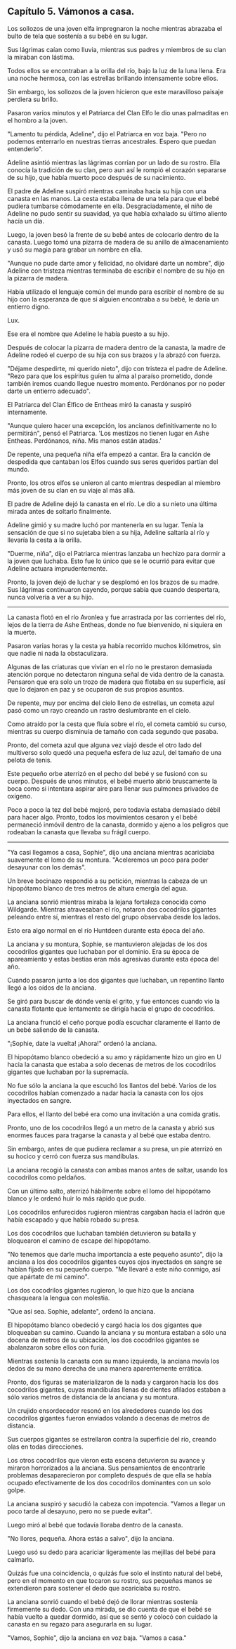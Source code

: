 
## Capítulo 5. Vámonos a casa.


Los sollozos de una joven elfa impregnaron la noche mientras abrazaba el bulto de tela que sostenía a su bebé en su lugar.

Sus lágrimas caían como lluvia, mientras sus padres y miembros de su clan la miraban con lástima.

Todos ellos se encontraban a la orilla del río, bajo la luz de la luna llena. Era una noche hermosa, con las estrellas brillando intensamente sobre ellos.

Sin embargo, los sollozos de la joven hicieron que este maravilloso paisaje perdiera su brillo.

Pasaron varios minutos y el Patriarca del Clan Elfo le dio unas palmaditas en el hombro a la joven.

"Lamento tu pérdida, Adeline", dijo el Patriarca en voz baja. "Pero no podemos enterrarlo en nuestras tierras ancestrales. Espero que puedan entenderlo".

Adeline asintió mientras las lágrimas corrían por un lado de su rostro. Ella conocía la tradición de su clan, pero aun así le rompió el corazón separarse de su hijo, que había muerto poco después de su nacimiento.

El padre de Adeline suspiró mientras caminaba hacia su hija con una canasta en las manos. La cesta estaba llena de una tela para que el bebé pudiera tumbarse cómodamente en ella. Desgraciadamente, el niño de Adeline no pudo sentir su suavidad, ya que había exhalado su último aliento hacía un día.

Luego, la joven besó la frente de su bebé antes de colocarlo dentro de la canasta. Luego tomó una pizarra de madera de su anillo de almacenamiento y usó su magia para grabar un nombre en ella.

"Aunque no pude darte amor y felicidad, no olvidaré darte un nombre", dijo Adeline con tristeza mientras terminaba de escribir el nombre de su hijo en la pizarra de madera.

Había utilizado el lenguaje común del mundo para escribir el nombre de su hijo con la esperanza de que si alguien encontraba a su bebé, le daría un entierro digno.

Lux.

Ese era el nombre que Adeline le había puesto a su hijo.

Después de colocar la pizarra de madera dentro de la canasta, la madre de Adeline rodeó el cuerpo de su hija con sus brazos y la abrazó con fuerza.

"Déjame despedirte, mi querido nieto", dijo con tristeza el padre de Adeline. "Rezo para que los espíritus guíen tu alma al paraíso prometido, donde también iremos cuando llegue nuestro momento. Perdónanos por no poder darte un entierro adecuado".

El Patriarca del Clan Élfico de Entheas miró la canasta y suspiró internamente.

"Aunque quiero hacer una excepción, los ancianos definitivamente no lo permitirán", pensó el Patriarca. 'Los mestizos no tienen lugar en Ashe Entheas. Perdónanos, niña. Mis manos están atadas.'

De repente, una pequeña niña elfa empezó a cantar. Era la canción de despedida que cantaban los Elfos cuando sus seres queridos partían del mundo.

Pronto, los otros elfos se unieron al canto mientras despedían al miembro más joven de su clan en su viaje al más allá.

El padre de Adeline dejó la canasta en el río. Le dio a su nieto una última mirada antes de soltarlo finalmente.

Adeline gimió y su madre luchó por mantenerla en su lugar. Tenía la sensación de que si no sujetaba bien a su hija, Adeline saltaría al río y llevaría la cesta a la orilla.

"Duerme, niña", dijo el Patriarca mientras lanzaba un hechizo para dormir a la joven que luchaba. Esto fue lo único que se le ocurrió para evitar que Adeline actuara imprudentemente.

Pronto, la joven dejó de luchar y se desplomó en los brazos de su madre. Sus lágrimas continuaron cayendo, porque sabía que cuando despertara, nunca volvería a ver a su hijo.

---

La canasta flotó en el río Avonlea y fue arrastrada por las corrientes del río, lejos de la tierra de Ashe Entheas, donde no fue bienvenido, ni siquiera en la muerte.

Pasaron varias horas y la cesta ya había recorrido muchos kilómetros, sin que nadie ni nada la obstaculizara.

Algunas de las criaturas que vivían en el río no le prestaron demasiada atención porque no detectaron ninguna señal de vida dentro de la canasta. Pensaron que era solo un trozo de madera que flotaba en su superficie, así que lo dejaron en paz y se ocuparon de sus propios asuntos.

De repente, muy por encima del cielo lleno de estrellas, un cometa azul pasó como un rayo creando un rastro deslumbrante en el cielo.

Como atraído por la cesta que fluía sobre el río, el cometa cambió su curso, mientras su cuerpo disminuía de tamaño con cada segundo que pasaba.

Pronto, del cometa azul que alguna vez viajó desde el otro lado del multiverso solo quedó una pequeña esfera de luz azul, del tamaño de una pelota de tenis.

Este pequeño orbe aterrizó en el pecho del bebé y se fusionó con su cuerpo.
Después de unos minutos, el bebé muerto abrió bruscamente la boca como si intentara aspirar aire para llenar sus pulmones privados de oxígeno.

Poco a poco la tez del bebé mejoró, pero todavía estaba demasiado débil para hacer algo. Pronto, todos los movimientos cesaron y el bebé permaneció inmóvil dentro de la canasta, dormido y ajeno a los peligros que rodeaban la canasta que llevaba su frágil cuerpo.

---

"Ya casi llegamos a casa, Sophie", dijo una anciana mientras acariciaba suavemente el lomo de su montura. "Aceleremos un poco para poder desayunar con los demás".

Un breve bocinazo respondió a su petición, mientras la cabeza de un hipopótamo blanco de tres metros de altura emergía del agua.

La anciana sonrió mientras miraba la lejana fortaleza conocida como Wildgarde.
Mientras atravesaban el río, notaron dos cocodrilos gigantes peleando entre sí, mientras el resto del grupo observaba desde los lados.

Esto era algo normal en el río Huntdeen durante esta época del año.

La anciana y su montura, Sophie, se mantuvieron alejadas de los dos cocodrilos gigantes que luchaban por el dominio. Era su época de apareamiento y estas bestias eran más agresivas durante esta época del año.

Cuando pasaron junto a los dos gigantes que luchaban, un repentino llanto llegó a los oídos de la anciana.

Se giró para buscar de dónde venía el grito, y fue entonces cuando vio la canasta flotante que lentamente se dirigía hacia el grupo de cocodrilos.

La anciana frunció el ceño porque podía escuchar claramente el llanto de un bebé saliendo de la canasta.

"¡Sophie, date la vuelta! ¡Ahora!" ordenó la anciana.

El hipopótamo blanco obedeció a su amo y rápidamente hizo un giro en U hacia la canasta que estaba a solo decenas de metros de los cocodrilos gigantes que luchaban por la supremacía.

No fue sólo la anciana la que escuchó los llantos del bebé. Varios de los cocodrilos habían comenzado a nadar hacia la canasta con los ojos inyectados en sangre.

Para ellos, el llanto del bebé era como una invitación a una comida gratis.

Pronto, uno de los cocodrilos llegó a un metro de la canasta y abrió sus enormes fauces para tragarse la canasta y al bebé que estaba dentro.

Sin embargo, antes de que pudiera reclamar a su presa, un pie aterrizó en su hocico y cerró con fuerza sus mandíbulas.

La anciana recogió la canasta con ambas manos antes de saltar, usando los cocodrilos como peldaños.

Con un último salto, aterrizó hábilmente sobre el lomo del hipopótamo blanco y le ordenó huir lo más rápido que pudo.

Los cocodrilos enfurecidos rugieron mientras cargaban hacia el ladrón que había escapado y que había robado su presa.

Los dos cocodrilos que luchaban también detuvieron su batalla y bloquearon el camino de escape del hipopótamo.

"No tenemos que darle mucha importancia a este pequeño asunto", dijo la anciana a los dos cocodrilos gigantes cuyos ojos inyectados en sangre se habían fijado en su pequeño cuerpo. "Me llevaré a este niño conmigo, así que apártate de mi camino".

Los dos cocodrilos gigantes rugieron, lo que hizo que la anciana chasqueara la lengua con molestia.

"Que así sea. Sophie, adelante", ordenó la anciana.

El hipopótamo blanco obedeció y cargó hacia los dos gigantes que bloqueaban su camino. Cuando la anciana y su montura estaban a sólo una docena de metros de su ubicación, los dos cocodrilos gigantes se abalanzaron sobre ellos con furia.

Mientras sostenía la canasta con su mano izquierda, la anciana movía los dedos de su mano derecha de una manera aparentemente errática.

Pronto, dos figuras se materializaron de la nada y cargaron hacia los dos cocodrilos gigantes, cuyas mandíbulas llenas de dientes afilados estaban a sólo varios metros de distancia de la anciana y su montura.

Un crujido ensordecedor resonó en los alrededores cuando los dos cocodrilos gigantes fueron enviados volando a decenas de metros de distancia.

Sus cuerpos gigantes se estrellaron contra la superficie del río, creando olas en todas direcciones.

Los otros cocodrilos que vieron esta escena detuvieron su avance y miraron horrorizados a la anciana. Sus pensamientos de encontrarle problemas desaparecieron por completo después de que ella se había ocupado efectivamente de los dos cocodrilos dominantes con un solo golpe.

La anciana suspiró y sacudió la cabeza con impotencia. "Vamos a llegar un poco tarde al desayuno, pero no se puede evitar".

Luego miró al bebé que todavía lloraba dentro de la canasta.

"No llores, pequeña. Ahora estás a salvo", dijo la anciana.

Luego usó su dedo para acariciar ligeramente las mejillas del bebé para calmarlo.

Quizás fue una coincidencia, o quizás fue solo el instinto natural del bebé, pero en el momento en que tocaron su rostro, sus pequeñas manos se extendieron para sostener el dedo que acariciaba su rostro.

La anciana sonrió cuando el bebé dejó de llorar mientras sostenía firmemente su dedo. Con una mirada, se dio cuenta de que el bebé se había vuelto a quedar dormido, así que se sentó y colocó con cuidado la canasta en su regazo para asegurarla en su lugar.

"Vamos, Sophie", dijo la anciana en voz baja. "Vamos a casa."
